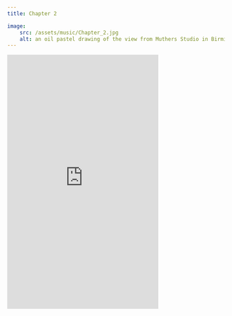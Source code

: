 ```yaml
---
title: Chapter 2

image:
    src: /assets/music/Chapter_2.jpg
    alt: an oil pastel drawing of the view from Muthers Studio in Birmingham with the city centre in the distance
---
```

<section class = "centered">
<iframe style="border: 0; width: 350px; height: 588px;" src="https://bandcamp.com/EmbeddedPlayer/album=3861177416/size=large/bgcol=333333/linkcol=2ebd35/transparent=true/" seamless><a href="https://deafinspector.bandcamp.com/album/chapter-2">Chapter 2 by Deaf Inspector</a></iframe>
</section>